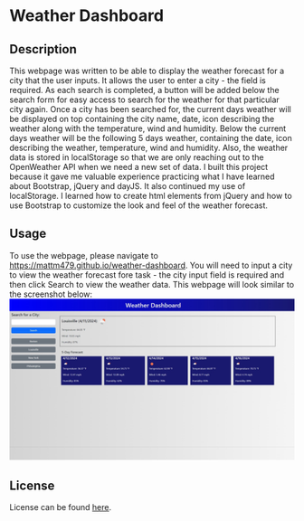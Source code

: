 # Weather Dashboard

## Description

This webpage was written to be able to display the weather forecast for a city that the user inputs.
It allows the user to enter a city - the field is required.
As each search is completed, a button will be added below 
the search form for easy access to search for the weather for that particular city again.
Once a city has been searched for,
the current days weather will be displayed on top containing the city name, date, icon describing 
the weather along with the temperature, wind and humidity.
Below the current days weather will be the following 5 days weather,
containing the date, icon describing the weather, temperature, wind and humidity.
Also, the weather data is stored in localStorage so that we are only reaching out to the OpenWeather API when we need a new set of data.
I built this project because it gave me valuable experience practicing what I have learned about Bootstrap, jQuery and dayJS.
It also continued my use of localStorage.
I learned how to create html elements from jQuery and how to use Bootstrap to customize the look and feel of the weather forecast.

## Usage

To use the webpage, please navigate to https://mattm479.github.io/weather-dashboard. You will need to input a city to view the weather forecast fore task - the city input field is required and then click Search to view the weather data. This webpage will look similar to the screenshot below:
![Weather Forecast Screenshot](assets/images/screenshot.png)

## License

License can be found [here](LICENSE).